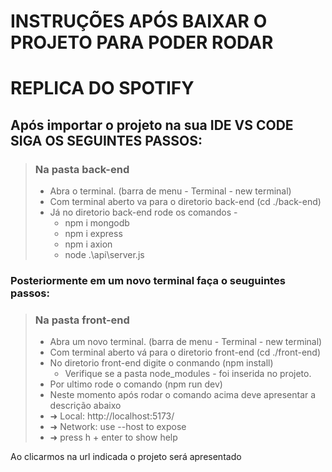 # INSTRUÇÕES APÓS BAIXAR O PROJETO PARA PODER RODAR

# REPLICA DO SPOTIFY

## Após importar o projeto na sua IDE VS CODE SIGA OS SEGUINTES PASSOS:

> ### Na pasta back-end
>
> - Abra o terminal. (barra de menu - Terminal - new terminal)
> - Com terminal aberto va para o diretorio back-end (cd ./back-end)
> - Já no diretorio back-end rode os comandos -
>   - npm i mongodb
>   - npm i express
>   - npm i axion
>   - node .\api\server.js

### Posteriormente em um novo terminal faça o seuguintes passos:

> ### Na pasta front-end
>
> - Abra um novo terminal. (barra de menu - Terminal - new terminal)
> - Com terminal aberto vá para o diretorio front-end (cd ./front-end)
> - No diretorio front-end digite o conmando (npm install)
>   - Verifique se a pasta node_modules - foi inserida no projeto.
> - Por ultimo rode o comando (npm run dev)
> - Neste momento após rodar o comando acima deve apresentar a descrição abaixo
> - ➜ Local: http://localhost:5173/
> - ➜ Network: use --host to expose
> - ➜ press h + enter to show help

Ao clicarmos na url indicada o projeto será apresentado
